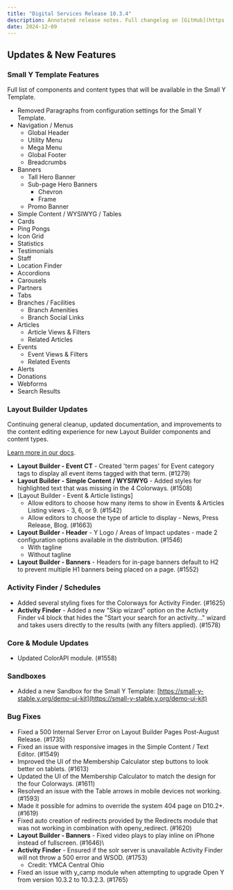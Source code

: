```yaml
---
title: "Digital Services Release 10.3.4"
description: Annotated release notes. Full changelog on [GitHub](https://github.com/YCloudYUSA/yusaopeny/releases/tag/10.3.4)
date: 2024-12-09
---
```


## Updates & New Features

### Small Y Template Features

Full list of components and content types that will be available in the Small Y Template.

* Removed Paragraphs from configuration settings for the Small Y Template.
* Navigation / Menus
    * Global Header
    * Utility Menu
    * Mega Menu
    * Global Footer
    * Breadcrumbs
* Banners
    * Tall Hero Banner
    * Sub-page Hero Banners
        * Chevron
        * Frame
    * Promo Banner
* Simple Content / WYSIWYG / Tables
* Cards
* Ping Pongs
* Icon Grid
* Statistics
* Testimonials
* Staff
* Location Finder
* Accordions
* Carousels
* Partners
* Tabs
* Branches / Facilities
    * Branch Amenities
    * Branch Social Links
* Articles
    * Article Views & Filters
    * Related Articles
* Events
    * Event Views & Filters
    * Related Events
* Alerts
* Donations
* Webforms
* Search Results

### Layout Builder Updates

Continuing general cleanup, updated documentation, and improvements to the content editing experience for new Layout Builder components and content types.

[Learn more in our docs](https://ds-docs.y.org/docs/user-documentation/layout-builder/).

* **Layout Builder - Event CT** - Created 'term pages' for Event category tags to display all event items tagged with that term. (#1279)
* **Layout Builder - Simple Content / WYSIWYG** - Added styles for highlighted text that was missing in the 4 Colorways. (#1508)
* [Layout Builder - Event & Article listings]
    * Allow editors to choose how many items to show in Events & Articles Listing views - 3, 6, or 9. (#1542)
    * Allow editors to choose the type of article to display - News, Press Release, Blog. (#1663)
* **Layout Builder - Header** - Y Logo / Areas of Impact updates - made 2 configuration options available in the distribution. (#1546)
    * With tagline
    * Without tagline
* **Layout Builder - Banners** - Headers for in-page banners default to H2 to prevent multiple H1 banners being placed on a page. (#1552)

### Activity Finder / Schedules

* Added several styling fixes for the Colorways for Activity Finder. (#1625)
* **Activity Finder** - Added a new "Skip wizard" option on the Activity Finder v4 block that hides the "Start your search for an activity..." wizard and takes users directly to the results (with any filters applied). (#1578)

### Core & Module Updates

* Updated ColorAPI module. (#1558)

### Sandboxes

* Added a new Sandbox for the Small Y Template: [https://small-y-stable.y.org/demo-ui-kit](https://small-y-stable.y.org/demo-ui-kit)

### Bug Fixes

* Fixed a 500 Internal Server Error on Layout Builder Pages Post-August Release. (#1735)
* Fixed an issue with responsive images in the Simple Content / Text Editor. (#1549)
* Improved the UI of the Membership Calculator step buttons to look better on tablets. (#1613)
* Updated the UI of the Membership Calculator to match the design for the four Colorways. (#1611)
* Resolved an issue with the Table arrows in mobile devices not working. (#1593)
* Made it possible for admins to override the system 404 page on D10.2+. (#1619)
* Fixed auto creation of redirects provided by the Redirects module that was not working in combination with openy_redirect. (#1620)
* **Layout Builder - Banners** - Fixed video plays to play inline on iPhone instead of fullscreen. (#1646)\
* **Activity Finder** - Ensured if the solr server is unavailable Activity Finder will not throw a 500 error and WSOD. (#1753)
    * Credit: YMCA Central Ohio
* Fixed an issue with y_camp module when attempting to upgrade Open Y from version 10.3.2 to 10.3.2.3. (#1765)
